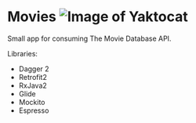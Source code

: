 # Movies ![Image of Yaktocat](https://www.bitrise.io/app/10e6c10d9838fe0e/status.svg?token=q4B5Nqvmkbkt090UcEdWvw&branch=develop)

Small app for consuming The Movie Database API.

Libraries:
- Dagger 2
- Retrofit2
- RxJava2
- Glide
- Mockito
- Espresso
